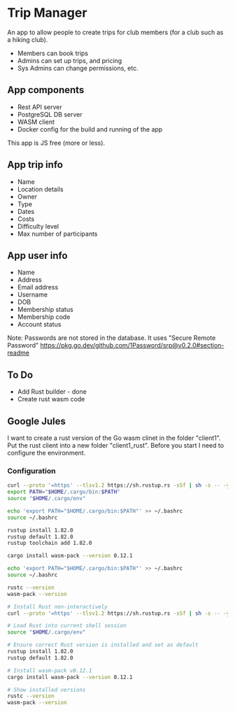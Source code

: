 # Trip Manager

An app to allow people to create trips for club members (for a club such as a hiking club).

* Members can book trips
* Admins can set up trips, and pricing
* Sys Admins can change permissions, etc.

## App components

* Rest API server
* PostgreSQL DB server
* WASM client
* Docker config for the build and running of the app

This app is JS free (more or less).

## App trip info

* Name
* Location details
* Owner
* Type
* Dates
* Costs
* Difficulty level
* Max number of participants

## App user info

* Name
* Address
* Email address
* Username
* DOB
* Membership status
* Membership code
* Account status

Note: Passwords are not stored in the database. It uses "Secure Remote Password" <https://pkg.go.dev/github.com/1Password/srp@v0.2.0#section-readme>


## To Do

* Add Rust builder - done
* Create rust wasm code


## Google Jules

I want to create a rust version of the Go wasm clinet in the folder "client1". Put the rust client into a new folder "client1_rust".
Before you start I need to configure the environment.

###  Configuration

```bash
curl --proto '=https' --tlsv1.2 https://sh.rustup.rs -sSf | sh -s -- -y
export PATH="$HOME/.cargo/bin:$PATH"
source "$HOME/.cargo/env"

echo 'export PATH="$HOME/.cargo/bin:$PATH"' >> ~/.bashrc
source ~/.bashrc

rustup install 1.82.0
rustup default 1.82.0
rustup toolchain add 1.82.0

cargo install wasm-pack --version 0.12.1

echo 'export PATH="$HOME/.cargo/bin:$PATH"' >> ~/.bashrc
source ~/.bashrc

rustc --version
wasm-pack --version
```


```bash
# Install Rust non-interactively
curl --proto '=https' --tlsv1.2 https://sh.rustup.rs -sSf | sh -s -- -y

# Load Rust into current shell session
source "$HOME/.cargo/env"

# Ensure correct Rust version is installed and set as default
rustup install 1.82.0
rustup default 1.82.0

# Install wasm-pack v0.12.1
cargo install wasm-pack --version 0.12.1

# Show installed versions
rustc --version
wasm-pack --version
```

